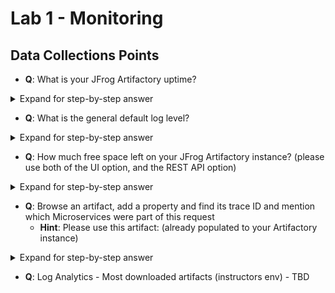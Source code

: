 # Lab 1 - Monitoring

## Data Collections Points

* **Q**: What is your JFrog Artifactory uptime?

<details>
    <summary>Expand for step-by-step answer</summary>

* **A**: Navigate through the Monitoring section at the Admin view on the UI
    * Login to your JFrog Artifactory instance with admin user
    * Switch to `Administration` tab
    * Navigate to `Monitoring`-->`Service Status`
    * Expand all "Artifactory" rows

![Service Status](images/q1.png?raw=true "Service Status")
</details>


* **Q**: What is the general default log level?

<details>
    <summary>Expand for step-by-step answer</summary>

* **A**: Check `system.yaml` for logging level and `logback.xml`
    * Connect to JFrog Artifactory instance using SSH
    * Navigate to: `$JFROG_HOME/<product>/var/etc/`
    * Print\View `system.yaml`
    * Look for this section:
    ```
  frontend:
      logging:
        application:
            level: debug
  ```
    * If you didn't find the section above, let's check the `logback.xml` file:
        * Navigate to: `$JFROG_HOME/artifactory/var/etc/artifactory/logback.xml`
        * Print\View `logback.xml`
        * Look for this section:
    ```
  <!-- JFrog loggers -->
        <logger name="org.artifactory" level="info" />
        <logger name="org.jfrog" level="info" />
        ...
  ```
</details>

* **Q**: How much free space left on your JFrog Artifactory instance? (please use both of the UI option, and the REST API option)

<details>
    <summary>Expand for step-by-step answer</summary>

* **A1**: Navigate through the Monitoring section at the Admin view on the UI
    * Login to your JFrog Artifactory instance with admin user
    * Switch to `Administration` tab
    * Navigate to `Monitoring`-->`Storage`

![Storage](images/q3.png?raw=true "Storage")
    
* **A2**: Use of `Storage Info` REST API
    * Invoke (with an admin user): `https://your_jfrog_artifactory_host:your_jfrog_artifactory_port/artifactory/api/storageinfo`
        * You can use your favorite REST Client or this `curl` command:
        `curl -uADMIN_USERNAME https://your_jfrog_artifactory_host:your_jfrog_artifactory_port/artifactory/api/storageinfo | json_pp`

![Storage Info](images/q3_2.png?raw=true "Storage Info")

</details>
              
* **Q**: Browse an artifact, add a property and find its trace ID and mention which Microservices were part of this request
    * **Hint**: Please use this artifact: (already populated to your Artifactory instance)

<details>
    <summary>Expand for step-by-step answer</summary>

* **A**:
    * Open Artifactory architecture diagram for reference
    * Browse to the pre-populated artifact using your default browser
        * Navigate to `Artifacts` section
        * Navigate to repository: ``
        * Expand and navigate to artifact: ``
        * Switch to Properties tab
        * Add custom property: key=swampUp, value=2021
    * Connect to your JFrog Artifactory instance using SSH
    * Navigate to: `$JFROG_HOME/artifactory/var/log/`
    * Start with finding the first log line represents the request for that artifact in: `router-request.log`
      ```
      router-request.log:{"BackendAddr":"localhost:8070","ClientAddr":"10.24.2.3:54800","DownstreamContentSize":379,"DownstreamStatus":200,"Duration":17780048,"RequestMethod":"GET","RequestPath":"/ui/api/v1/ui/artifactproperties?repoKey=docker-demo-prod-local\u0026path=abbrev%2F-%2Fabbrev-1.1.1.tgz","StartUTC":"2021-05-20T08:40:05.307589003Z","level":"info","msg":"","request_Uber-Trace-Id":"27d6c2004320ef8a:144b74101317f73d:27d6c2004320ef8a:0","request_User-Agent":"Mozilla/5.0 (Macintosh; Intel Mac OS X 10_15_7) AppleWebKit/537.36 (KHTML, like Gecko) Chrome/90.0.4430.212 Safari/537.36","time":"2021-05-20T08:40:05Z"}
      ```
    * Copy the TraceId (`request_Uber-Trace-Id` - from start to first semicolon)
        * TraceId from the log snippet above will be: "request_Uber-Trace-Id":"**_27d6c2004320ef8a_**:144b74101317f73d:27d6c2004320ef8a:0"
    * Search for the whole logs with that TraceId
        ```
        artifactory@artifactory-artifactory-0:/opt/jfrog/artifactory/var/log$ grep *.* -e "27d6c2004320ef8a"
        artifactory-request.log:2021-05-20T08:40:05.323Z|27d6c2004320ef8a|52.215.237.185|talet@jfrog.com|GET|/api/artifactproperties|200|2|0|3|Mozilla/5.0 (Macintosh; Intel Mac OS X 10_15_7) AppleWebKit/537.36 (KHTML, like Gecko) Chrome/90.0.4430.212 Safari/537.36
        frontend-request.log:2021-05-20T08:40:05.325Z|27d6c2004320ef8a|127.0.0.1|talet@jfrog.com|GET|/api/v1/ui/artifactproperties?repoKey=docker-demo-prod-local&path=abbrev%2F-%2Fabbrev-1.1.1.tgz|200|379|-|15.136|Chrome|90.0.4430.212|Mac OS|10.15.7
        router-request.log:{"BackendAddr":"localhost:8081","ClientAddr":"127.0.0.1:44162","DownstreamContentSize":379,"DownstreamStatus":200,"Duration":4798127,"RequestMethod":"GET","RequestPath":"/artifactory/api/artifactproperties?repoKey=docker-demo-prod-local\u0026path=abbrev%2F-%2Fabbrev-1.1.1.tgz","StartUTC":"2021-05-20T08:40:05.319273513Z","level":"info","msg":"","request_Uber-Trace-Id":"27d6c2004320ef8a:3d2d61ca29819b04:398bb96353e2f52d:0","request_User-Agent":"Mozilla/5.0 (Macintosh; Intel Mac OS X 10_15_7) AppleWebKit/537.36 (KHTML, like Gecko) Chrome/90.0.4430.212 Safari/537.36","time":"2021-05-20T08:40:05Z"}
        router-request.log:{"BackendAddr":"localhost:8070","ClientAddr":"10.24.2.3:54800","DownstreamContentSize":379,"DownstreamStatus":200,"Duration":17780048,"RequestMethod":"GET","RequestPath":"/ui/api/v1/ui/artifactproperties?repoKey=docker-demo-prod-local\u0026path=abbrev%2F-%2Fabbrev-1.1.1.tgz","StartUTC":"2021-05-20T08:40:05.307589003Z","level":"info","msg":"","request_Uber-Trace-Id":"27d6c2004320ef8a:144b74101317f73d:27d6c2004320ef8a:0","request_User-Agent":"Mozilla/5.0 (Macintosh; Intel Mac OS X 10_15_7) AppleWebKit/537.36 (KHTML, like Gecko) Chrome/90.0.4430.212 Safari/537.36","time":"2021-05-20T08:40:05Z"}
        artifactory@artifactory-artifactory-0:/opt/jfrog/artifactory/var/log$
        ```
    * Based on the log snippet above, we can see the different Microservices:
        * Router
        * Frontend
        * Artifactory
    
</details>


* **Q**: Log Analytics - Most downloaded artifacts (instructors env) - TBD